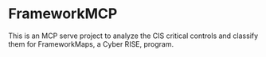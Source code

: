 # FrameworkMCP
This is an MCP serve project to analyze the CIS critical controls and classify them for FrameworkMaps, a Cyber RISE, program.
